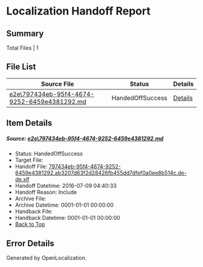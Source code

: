 # <a name='report-top'></a> Localization Handoff Report

## Summary
 Total Files | 1

## File List
 Source File | Status | Details 
 ----------- | ------ | ------- 
 [e2e\797434eb-95f4-4674-9252-6459e4381292.md](https://github.com/OpenLocalizationTestOrg/oltest/blob/a79be7b5200769f6d1d803fd96e28c379b400b1e/e2e/797434eb-95f4-4674-9252-6459e4381292.md) | HandedOffSuccess | [Details](#5de00a835c2110ae918c05f85e86e966b0e60b855)

## Item Details
##### <a name='5de00a835c2110ae918c05f85e86e966b0e60b855'></a> Source: [e2e\797434eb-95f4-4674-9252-6459e4381292.md](https://github.com/OpenLocalizationTestOrg/oltest/blob/a79be7b5200769f6d1d803fd96e28c379b400b1e/e2e/797434eb-95f4-4674-9252-6459e4381292.md)
* Status: HandedOffSuccess
* Target File: 
* Handoff File: [797434eb-95f4-4674-9252-6459e4381292.ab3207d63f2d28426fb455dd7dfef0a0ee8b514c.de-de.xlf](https://github.com/OpenLocalizationTestOrg/olhandoff-e2e/blob/3e12724a9cb6d9d9c7efc3a09e0267b9aecb0bbf/ol-handoff/OpenLocalizationTestOrg/oltest-dede-fly/ci/ht/797434eb-95f4-4674-9252-6459e4381292.ab3207d63f2d28426fb455dd7dfef0a0ee8b514c.de-de.xlf)
* Handoff Datetime: 2016-07-09 04:40:33
* Handoff Reason: Include
* Archive File: 
* Archive Datetime: 0001-01-01 00:00:00
* Handback File: 
* Handback Datetime: 0001-01-01 00:00:00
* [Back to Top](#report-top)


## Error Details

Generated by OpenLocalization.
